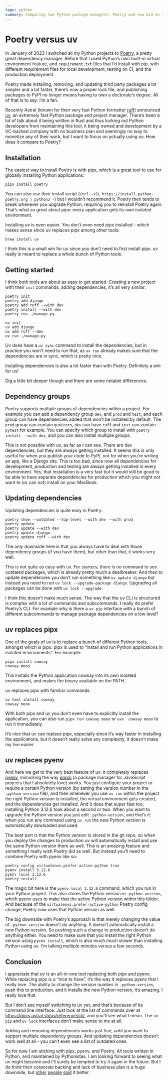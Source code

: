 ```yaml
---
tags: python
summary: Comparing two Python package managers: Poetry and new kid on the block uv.
---
```


# Poetry versus uv

In January of 2023 I switched all my Python projects to [Poetry](https://python-poetry.org), a pretty great dependency manager. Before that I used Python’s own built-in virtual environment feature, and `requirement.txt` files that I’d install with pip, with different requirement files for local development, testing on CI, and the production deployment. 

Poetry made installing, removing, and updating third party packages a lot simpler and a lot faster, there’s now a proper lock file, and publishing packages to PyPI no longer means having to own a doctorate’s degree. All of that is to say: I’m a fan.

Recently Astral (known for their very fast Python formatter  [ruff](https://astral.sh/ruff)) announced [uv](https://docs.astral.sh/uv/), an extremely fast Python package and project manager. There’s been a lot of talk about it being written in Rust and thus locking out Python developers from maintaining this tool, it being owned and development by a VC-backed company with no business plan and seemingly no way to monetize any of their work, but I want to focus on actually using uv. How does it compare to Poetry?

## Installation

The easiest way to install Poetry is with [pipx](https://pipx.pypa.io), which is a great tool to use for globally installing Python applications:

`pipx install poetry`

You can also use their install script (`curl -sSL https://install.python-poetry.org | python3 -`) but I wouldn’t recommend it. Poetry then tends to break whenever you upgrade Python, requiring you to reinstall Poetry again. That’s what so great about pipx: every application gets its own isolated environment.

Installing uv is even easier. You don’t even need pipx installed - which makes sense since uv replaces pipx among other tools:

`brew install uv`

I think this is a small win for uv since you don’t need to first install pipx. uv really is meant to replace a whole bunch of Python tools.

## Getting started
I think both tools are about as easy to get started. Creating a new project with their `init` commands, adding dependencies, it’s all very similar:

```
poetry init
poetry add django
poetry add ruff --with dev
poetry install --with dev
poetry run ./manage.py
```

```
uv init
uv add django
uv add ruff --dev
uv run ./manage.py
```

Uv does have a `uv sync` command to install the dependencies, but in practice you won’t need to run that, as `uv run` already makes sure that the dependencies are in sync, which is pretty nice.

Installing dependencies is also a lot faster than with Poetry. Definitely a win for uv!

Dig a little bit deeper though and there are some notable differences.

## Dependency groups
Poetry supports multiple groups of dependencies within a project. For example you can add a dependency group `dev`, and `prod` and `test`, and each group can have dependencies added that won’t be installed by default. The `prod` group can contain `gunicorn`, `dev` can have `ruff` and `test` can contain `pytest` for example. You can specify which group to install with `poetry install --with dev`, and you can also install multiple groups.

This is not possible with uv, as far as I can see. There are dev dependencies, but they are always getting installed. It seems this is only useful for when you publish your code to PyPI, not for when you’re writing an app, like a Django site. This is too bad, since now all dependencies for development, production and testing are always getting installed in every environment. Yes, that installation is a very fast but it would still be good to be able to have separate dependencies for production which you might not want to (or can not) install on your MacBook.

## Updating dependencies
Updating dependencies is quite easy in Poetry:

```
poetry show --outdated --top-level --with dev --with prod
poetry update
poetry update --with dev
poetry update django
poetry update ruff --with dev
```

The only downside here is that you always have to deal with those dependency groups (if you have them), but other than that, it works very well.

This is not quite as easy with uv. For starters, there is no command to see outdated packages, which is already pretty much a dealbreaker. And then to update dependencies you don’t run something like `uv update django` but instead you need to run `uv lock --upgrade-package django`. Upgrading all packages can be done with `uv lock --upgrade`.

I think this doesn’t make much sense. The way that the uv CLI is structured is complex with a lot of commands and subcommands. I really do prefer Poetry’s CLI. For example why is there a `uv pip` interface with a bunch of different subcommands to manage package dependencies on a low level?

## uv replaces pipx
One of the goals of uv is to replace a bunch of different Python tools, amongst which is pipx. pipx is used to “install and run Python applications in isolated environments”. For example:

```
pipx install cowsay
cowsay mooo
```

This installs the Python application cowsay into its own isolated environment, and makes the binary available on the PATH.

uv replaces pipx with familiar commands:

```
uv tool install cowsay
cowsay mooo
```

With both pipx and uv you don’t even have to explicitly install the application, you can also run `pipx run cowsay mooo` or `uvx  cowsay mooo` to run it immediately.

It’s nice that uv can replace pipx, especially since it’s way faster in installing the applications, but it doesn’t really solve any complexity, it doesn’t make my live easier.

## uv replaces pyenv
And here we get to the very best feature of uv: it completely replaces [pyenv](https://github.com/pyenv/pyenv), mimicking the way [pnpm](https://pnpm.io) (a package manager for JavaScript projects that I absolutely love) works. You just configure your project to require a certain Python version (by setting the version number in the `.python-version` file), and then whenever you use `uv run` within the project the right Python version is installed, the virtual environment gets created, and the dependencies get installed. And it does that super fast too; installing Python 3.12.6 took about a second or two. When you want to upgrade the Python version you just edit `.python-version`, and that’s it: when you run any command using `uv run` the new Python version is automatically dowloaded and used.

The best part is that the Python version is stored in the git repo, so when you deploy the changes to production uv will automatically install and use the same Python version there as well. This is an amazing feature and something I really wish Poetry did as well. But instead you’ll need to combine Poetry with pyenv like so:

```
poetry config virtualenvs.prefer-active-python true
pyenv install 3.12.6
pyenv local 3.12.6
poetry install
```

The magic bit here is the `pyenv local 3.12.6` command, which you run in your Python project. This also stores the Python version in `.python-version`, which pyenv uses to make that the active Python version within this folder. And because of the `virtualenvs.prefer-active-python` Poetry config change, Poetry now uses that Python version as well.

The big downside with Poetry’s approach is that merely changing the value of `.python-version` doesn’t do anything. It doesn’t automatically install a new Python version. So pushing such a change to production doesn’t do anything either. You need to make sure that you install the right Python version using `pyenv install`, which is also much much slower than installing Python using uv. I’m talking multiple minutes versus a few seconds.

## Conclusion
I appreciate that uv is an all-in-one tool replacing both pipx and pyenv. While replacing pipx is a “nice to have”, it’s the way it replaces pyenv that I really love. The ability to change the version number in `.python-version`, push this to production, and it installs the new Python version, it’s amazing. I really love that.

But I don’t see myself switching to uv yet, and that’s because of its command line interface. Just look at the list of commands over at https://docs.astral.sh/uv/reference/cli/, and you’ll see what I mean. The `uv pip` and `uv lock` interfaces don’t make sense to me at all.

Adding and removing dependencies works just fine, until you want to support multiple dependency groups. And updating dependencies doesn’t work well at all - you can’t even see a list of outdated ones.

So for now I am sticking with pipx, pyenv, and Poetry. All tools written in Python, and maintained by Pythonistas. I am looking forward to seeing what uv might become and I’ll surely be tempted to try it again in the future. But I do think their corporate backing and lack of business plan is a huge downside, but [other](https://mastodon.social/@glyph/113093806840686501) [people](https://cloudisland.nz/@freakboy3742/113093889194737339) [said](https://mastodon.social/@glyph/113094489990995018) it better.